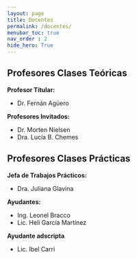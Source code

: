 ```yaml
---
layout: page
title: Docentes
permalink: /docentes/
menubar_toc: true
nav_order : 2
hide_hero: True
---
```


## Profesores Clases Teóricas

**Profesor Titular:** 
* Dr. Fernán Agüero

**Profesores Invitados:**
* Dr. Morten Nielsen
* Dra. Lucía B. Chemes

## Profesores Clases Prácticas

**Jefa de Trabajos Prácticos:** 
* Dra. Juliana Glavina

**Ayudantes:**
* Ing. Leonel Bracco
* Lic. Heli García Martínez

**Ayudante adscripta**
* Lic. Ibel Carri
